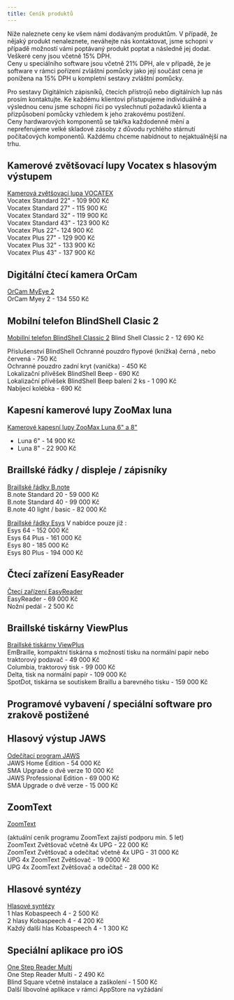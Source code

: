 ```yaml
---
title: Ceník produktů
---
```


Níže naleznete ceny ke všem námi dodávaným produktům. V případě, že nějaký produkt nenaleznete, neváhejte nás kontaktovat, jsme schopni v případě možností vámi poptávaný produkt poptat a následně jej dodat.  
Veškeré ceny jsou včetně 15% DPH.  
Ceny u speciálního software jsou včetně 21% DPH, ale v případě, že je software v rámci pořízení zvláštní pomůcky jako její součást cena je ponížena na 15% DPH u kompletní sestavy zvláštní pomůcky.  
  
Pro sestavy Digitálních zápisníků, čtecích přístrojů nebo digitálních lup nás prosím kontaktujte. Ke každému klientovi přistupujeme individuálně a výslednou cenu jsme schopni říci po vyslechnutí požadavků klienta a přizpůsobení pomůcky vzhledem k jeho zrakovému postižení.  
Ceny hardwarových komponentů se takřka každodenně mění a nepreferujeme velké skladové zásoby z důvodu rychlého stárnutí počítačových komponentů. Každému chceme nabídnout to nejaktuálnější na trhu.  
  

## Kamerové zvětšovací lupy Vocatex s hlasovým výstupem

  
[Kamerová zvětšovací lupa VOCATEX](/clanky/kamerova-zvetsovaci-lupa-vocatex/)  
Vocatex Standard 22" - 109 900 Kč  
Vocatex Standard 27" - 115 900 Kč  
Vocatex Standard 32" - 119 900 Kč  
Vocatex Standard 43" - 123 900 Kč  
Vocatex Plus 22"- 124 900 Kč  
Vocatex Plus 27" - 129 900 Kč  
Vocatex Plus 32" - 133 900 Kč  
Vocatex Plus 43" - 137 900 Kč  
  

## Digitální čtecí kamera OrCam  

[OrCam MyEye 2](/clanky/orcam-myeye-2/)  
OrCam Myey 2 - 134 550 Kč  

## Mobilní telefon BlindShell Clasic 2  
[Mobillní telefon BlindShell Classic 2](/clanky/mobilni-telefon-blindshell-classic-2/) 
Blind Shell Classic 2 - 12 690 Kč  

Příslušenství BlindShell 
Ochranné pouzdro flypové (knížka) černá , nebo červená - 750 Kč  
Ochranné pouzdro zadní kryt (vanička) - 450 Kč  
Lokalizační přívěšek BlindShell Beep - 690 Kč  
Lokalizační přívěšek BlindShell Beep balení 2 ks - 1 090 Kč  
Nabíjecí kolébka - 690 Kč  

  
## Kapesní kamerové lupy ZooMax luna  
[Kamerové kapesní lupy ZooMax Luna 6" a 8"](/clanky/kapesni-kamerove-lupy-zoomax-luna/)  
- Luna 6" - 14 900 Kč  
- Luna 8" - 22 900 Kč  
  

## Braillské řádky / displeje / zápisníky
  
[Braillské řádky B.note](/clanky/braillske-radky-b.note/)  
B.note Standard 20 - 59 000 Kč  
B.note Standard 40 - 99 000 Kč  
B.note 40 light / basic - 82 000 Kč  
  
    
[Braillské řádky Esys](/clanky/braillske-radky-esys/)
V nabídce pouze již :  
Esys 64 - 152 000 Kč  
Esys 64 Plus - 161 000 Kč  
Esys 80 - 185 000 Kč  
Esys 80 Plus - 194 000 Kč  
  

## Čtecí zařízení EasyReader

  
[Čtecí zařízení EasyReader](/clanky/cteci-zarizeni-easyreader/)  
EasyReader - 69 000 Kč  
Nožní pedál - 2 500 Kč  
  

## Braillské tiskárny ViewPlus

  
[Braillské tiskárny ViewPlus](/clanky/braillske-tiskarny-viewplus/)  
EmBraille, kompaktní tiskárna s možností tisku na normální papír nebo traktorový podavač - 49 000 Kč  
Columbia, traktorový tisk - 99 000 Kč  
Delta, tisk na normální papír - 109 000 Kč  
SpotDot, tiskárna se soutiskem Braillu a barevného tisku - 159 000 Kč  
  

## Programové vybavení / speciální software pro zrakově postižené

  

## Hlasový výstup JAWS

  
[Odečítací program JAWS](/clanky/odecitaci-program-jaws/)  
JAWS Home Edition - 54 000 Kč  
SMA Upgrade o dvě verze 10 000 Kč  
JAWS Professional Edition - 69 000 Kč  
SMA Upgrade o dvě verze - 15 000 Kč  
  
  

## ZoomText  
[ZoomText](/clanky/zoomtext/)  

(aktuální ceník programu ZoomText zajistí podporu min. 5 let)  
ZoomText Zvětšovač včetně 4x UPG - 22 000 Kč  
ZoomText Zvětšovač a odečítač včetně 4x UPG - 31 000 Kč  
UPG 4x ZoomText Zvětšovač - 19 0000 Kč  
UPG 4x ZoomText Zvětšovač a odečítač - 28 000 Kč   
  
  
## Hlasové syntézy

  
[Hlasové syntézy](/clanky/hlasove-syntezy/)  
1 hlas Kobaspeech 4 - 2 500 Kč  
2 hlasy Kobaspeech 4 - 4 200 Kč  
Každý další hlas Kobaspeech 4 - 1 300 Kč  
  

## Speciální aplikace pro iOS

  
[One Step Reader Multi](/clanky/onestep-reader-multi/)  
One Step Reader Multi - 2 490 Kč  
Blind Square včetně instalace a zaškolení - 1 500 Kč  
Další libovolné aplikace v rámci AppStore na vyžádání
